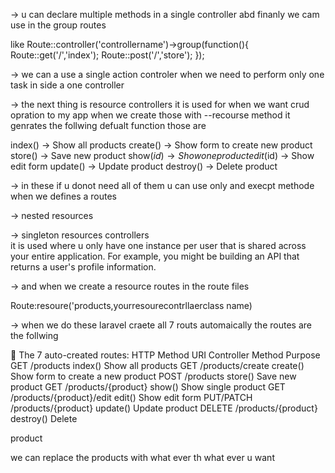 -> u can declare multiple  methods in a single controller abd finanly we cam use in the group routes 

like 
Route::controller('controllername')->group(function(){
    Route::get('/','index');
    Route::post('/','store');
});


-> we  can a use a single action controler when we need to perform  only one task in side a one controller  

-> the next thing is resource controllers it is used for when we want  crud opration  to my app 
  when we create those with --recourse method it genrates  the follwing defualt function those are 

  index()     → Show all products
create()    → Show form to create new product
store()     → Save new product
show($id)   → Show one product
edit($id)   → Show edit form
update()    → Update product
destroy()   → Delete product

-> in these if u donot need all of them u can use  only and execpt methode  when we defines a routes


-> nested resources

-> singleton resources controllers   
   it is used  where u only have one instance per user 
that is shared across your entire application. For example, you might be building an API that returns a user's profile information.


-> and when we create  a resource routes in the route files

Route:resoure('products,yourresourecontrllaerclass name)

-> when we do these laravel craete all 7 routs automaically the routes are the follwing



📜 The 7 auto-created routes:
HTTP Method	URI	Controller Method	Purpose
GET	/products	index()	Show all products
GET	/products/create	create()	Show form to create a new product
POST	/products	store()	Save new product
GET	/products/{product}	show()	Show single product
GET	/products/{product}/edit	edit()	Show edit form
PUT/PATCH	/products/{product}	update()	Update product
DELETE	/products/{product}	destroy()	Delete

 product

 we can replace the products with what ever th what ever u want